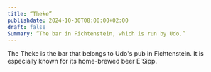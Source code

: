 ```yaml
---
title: “Theke”
publishdate: 2024-10-30T08:00:00+02:00
draft: false
Summary: “The bar in Fichtenstein, which is run by Udo.”
---
```

The Theke is the bar that belongs to Udo's pub in Fichtenstein. It is especially known for its home-brewed beer E'Sipp.
